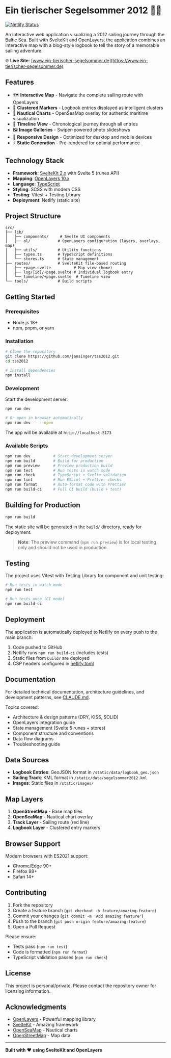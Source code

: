 # Ein tierischer Segelsommer 2012 🐾⛵

[![Netlify Status](https://api.netlify.com/api/v1/badges/666f8a79-a58c-4981-b24e-01bedcfe1a4a/deploy-status)](https://app.netlify.com/sites/pedantic-bose-aa3de2/deploys)

An interactive web application visualizing a 2012 sailing journey through the Baltic Sea. Built with SvelteKit and OpenLayers, the application combines an interactive map with a blog-style logbook to tell the story of a memorable sailing adventure.

🌐 **Live Site**: [www.ein-tierischer-segelsommer.de](https://www.ein-tierischer-segelsommer.de)

## Features

- 🗺️ **Interactive Map** - Navigate the complete sailing route with OpenLayers
- 📍 **Clustered Markers** - Logbook entries displayed as intelligent clusters
- 🧭 **Nautical Charts** - OpenSeaMap overlay for authentic maritime visualization
- 📖 **Timeline View** - Chronological journey through all entries
- 🖼️ **Image Galleries** - Swiper-powered photo slideshows
- 📱 **Responsive Design** - Optimized for desktop and mobile devices
- ⚡ **Static Generation** - Pre-rendered for optimal performance

## Technology Stack

- **Framework**: [SvelteKit 2.x](https://kit.svelte.dev/) with Svelte 5 (runes API)
- **Mapping**: [OpenLayers 10.x](https://openlayers.org/)
- **Language**: [TypeScript](https://www.typescriptlang.org/)
- **Styling**: SCSS with modern CSS
- **Testing**: Vitest + Testing Library
- **Deployment**: Netlify (static site)

## Project Structure

```
src/
├── lib/
│   ├── components/     # Svelte UI components
│   ├── ol/            # OpenLayers configuration (layers, overlays, map)
│   ├── utils/         # Utility functions
│   ├── types.ts       # TypeScript definitions
│   └── stores.ts      # State management
├── routes/            # SvelteKit file-based routing
│   ├── +page.svelte          # Map view (home)
│   ├── log/[id]/+page.svelte # Individual logbook entry
│   └── timeline/+page.svelte  # Timeline view
└── tools/             # Build scripts
```

## Getting Started

### Prerequisites

- Node.js 18+
- npm, pnpm, or yarn

### Installation

```bash
# Clone the repository
git clone https://github.com/jansinger/tss2012.git
cd tss2012

# Install dependencies
npm install
```

### Development

Start the development server:

```bash
npm run dev

# Or open in browser automatically
npm run dev -- --open
```

The app will be available at `http://localhost:5173`

### Available Scripts

```bash
npm run dev          # Start development server
npm run build        # Build for production
npm run preview      # Preview production build
npm run test         # Run tests in watch mode
npm run check        # TypeScript + Svelte validation
npm run lint         # Run ESLint + Prettier checks
npm run format       # Auto-format code with Prettier
npm run build-ci     # Full CI build (build + test)
```

## Building for Production

```bash
npm run build
```

The static site will be generated in the `build/` directory, ready for deployment.

> **Note**: The preview command (`npm run preview`) is for local testing only and should not be used in production.

## Testing

The project uses Vitest with Testing Library for component and unit testing:

```bash
# Run tests in watch mode
npm run test

# Run tests once (CI mode)
npm run build-ci
```

## Deployment

The application is automatically deployed to Netlify on every push to the main branch:

1. Code pushed to GitHub
2. Netlify runs `npm run build-ci` (includes tests)
3. Static files from `build/` are deployed
4. CSP headers configured in [netlify.toml](netlify.toml)

## Documentation

For detailed technical documentation, architecture guidelines, and development patterns, see [CLAUDE.md](CLAUDE.md).

Topics covered:

- Architecture & design patterns (DRY, KISS, SOLID)
- OpenLayers integration guide
- State management (Svelte 5 runes + stores)
- Component structure and conventions
- Data flow diagrams
- Troubleshooting guide

## Data Sources

- **Logbook Entries**: GeoJSON format in `/static/data/logbook_geo.json`
- **Sailing Track**: KML format in `/static/data/segelsommer2012.kml`
- **Images**: Static files in `/static/images/`

## Map Layers

1. **OpenStreetMap** - Base map tiles
2. **OpenSeaMap** - Nautical chart overlay
3. **Track Layer** - Sailing route (red line)
4. **Logbook Layer** - Clustered entry markers

## Browser Support

Modern browsers with ES2021 support:

- Chrome/Edge 90+
- Firefox 88+
- Safari 14+

## Contributing

1. Fork the repository
2. Create a feature branch (`git checkout -b feature/amazing-feature`)
3. Commit your changes (`git commit -m 'Add amazing feature'`)
4. Push to the branch (`git push origin feature/amazing-feature`)
5. Open a Pull Request

Please ensure:

- Tests pass (`npm run test`)
- Code is formatted (`npm run format`)
- TypeScript validation passes (`npm run check`)

## License

This project is personal/private. Please contact the repository owner for licensing information.

## Acknowledgments

- [OpenLayers](https://openlayers.org/) - Powerful mapping library
- [SvelteKit](https://kit.svelte.dev/) - Amazing framework
- [OpenSeaMap](https://www.openseamap.org/) - Nautical charts
- [OpenStreetMap](https://www.openstreetmap.org/) - Map data

---

**Built with** ❤️ **using SvelteKit and OpenLayers**
